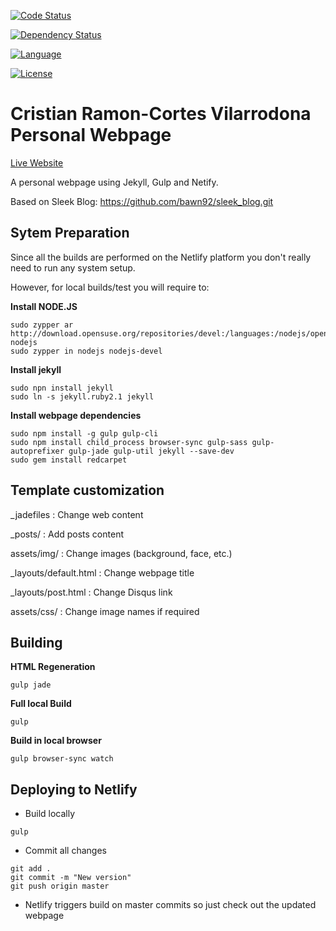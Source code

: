 <!-- Automatic builds status -->
<!-- [![Build Status](https://travis-ci.org/XX)](https://travis-ci.org/XX) -->

<!-- Test coverage status -->
<!-- [![Coverage Status](https://codecov.io/github/XX)](https://codecov.io/github/XX) -->

<!-- Code status -->
[![Code Status](https://api.codacy.com/project/badge/Grade/cb48abdc642a4c159705ae77188fbf5a)](https://www.codacy.com/app/cristianrcv/personal-webpage?utm_source=github.com&amp;utm_medium=referral&amp;utm_content=cristianrcv/personal-webpage&amp;utm_campaign=Badge_Grade)

<!-- Maven central packages version -->
<!-- [![Maven Central](https://maven-badges.herokuapp.com/maven-central/XX)](https://maven-badges.herokuapp.com/maven-central/XX) -->

<!-- Dependencies update status -->
[![Dependency Status](https://www.versioneye.com/user/projects/59f6fd4c0fb24f1f1f38c653/badge.svg?style=flat-square)](https://www.versioneye.com/user/projects/59f6fd4c0fb24f1f1f38c653)

<!-- Java DOC status -->
<!-- [![Javadocs](http://javadoc.io/badge/XX.svg)](http://javadoc.io/doc/XX) -->

<!-- Main Repository language -->
[![Language](https://img.shields.io/badge/language-JavaScript-brightgreen.svg)](https://img.shields.io/badge/language-JavaScript-brightgreen.svg)

<!-- Repository License -->
[![License](https://img.shields.io/badge/License-Apache%202.0-blue.svg)](https://github.com/cristianrcv/personal-webpage/blob/master/LICENSE)


Cristian Ramon-Cortes Vilarrodona Personal Webpage
=============================

[Live Website](https://cristianrcv.netlify.com)


A personal webpage using Jekyll, Gulp and Netify.

Based on Sleek Blog: https://github.com/bawn92/sleek_blog.git


## Sytem Preparation

Since all the builds are performed on the Netlify platform you don't really need to run any system setup.

However, for local builds/test you will require to:

**Install NODE.JS**

```shell
sudo zypper ar http://download.opensuse.org/repositories/devel:/languages:/nodejs/openSUSE_Leap_42.2/ nodejs
sudo zypper in nodejs nodejs-devel
```

**Install jekyll**

```shell
sudo npn install jekyll
sudo ln -s jekyll.ruby2.1 jekyll
```

**Install webpage dependencies**

```shell
sudo npm install -g gulp gulp-cli
sudo npm install child_process browser-sync gulp-sass gulp-autoprefixer gulp-jade gulp-util jekyll --save-dev
sudo gem install redcarpet
```


## Template customization

\_jadefiles		: Change web content

\_posts/		: Add posts content

assets/img/		: Change images (background, face, etc.)

\_layouts/default.html	: Change webpage title

\_layouts/post.html	: Change Disqus link

assets/css/		: Change image names if required


## Building

**HTML Regeneration**
```shell
gulp jade
```

**Full local Build**
```shell
gulp
```

**Build in local browser**
```shell
gulp browser-sync watch 
```

## Deploying to Netlify

- Build locally
```shell
gulp
```

- Commit all changes
```shell
git add .
git commit -m "New version"
git push origin master
```

- Netlify triggers build on master commits so just check out the updated webpage

